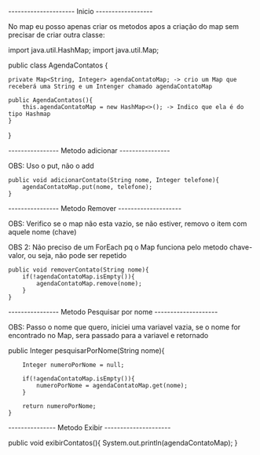--------------------- Inicio ------------------

No map eu posso apenas criar os metodos apos a criação do map sem precisar de criar outra classe:

import java.util.HashMap;
import java.util.Map;

public class AgendaContatos {
    
    private Map<String, Integer> agendaContatoMap; -> crio um Map que receberá uma String e um Intenger chamado agendaContatoMap

    public AgendaContatos(){
        this.agendaContatoMap = new HashMap<>(); -> Indico que ela é do tipo Hashmap
    }

}

---------------- Metodo adicionar ----------------

OBS: Uso o put, não o add

    public void adicionarContato(String nome, Integer telefone){
        agendaContatoMap.put(nome, telefone);
    }


---------------- Metodo Remover --------------------

OBS: Verifico se o map não esta vazio, se não estiver, removo o item com aquele nome (chave)

OBS 2: Não preciso de um ForEach pq o Map funciona pelo metodo chave-valor, ou seja, não pode ser repetido

    public void removerContato(String nome){
        if(!agendaContatoMap.isEmpty()){
            agendaContatoMap.remove(nome);
        }
    }

---------------- Metodo Pesquisar por nome --------------------

OBS: Passo o nome que quero, iniciei uma variavel vazia, se o nome for encontrado no Map, sera passado para a variavel e retornado

 public Integer pesquisarPorNome(String nome){

        Integer numeroPorNome = null; 

        if(!agendaContatoMap.isEmpty()){
            numeroPorNome = agendaContatoMap.get(nome);
        }

        return numeroPorNome;
    }

--------------- Metodo Exibir ---------------------

public void exibirContatos(){
        System.out.println(agendaContatoMap);
    }
